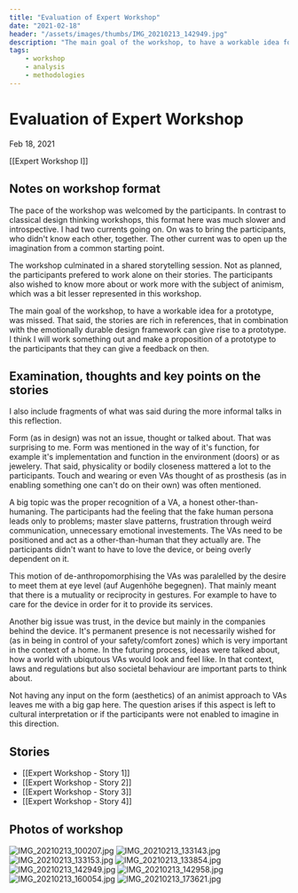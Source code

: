 ```yaml
---
title: "Evaluation of Expert Workshop"
date: "2021-02-18"
header: "/assets/images/thumbs/IMG_20210213_142949.jpg"
description: "The main goal of the workshop, to have a workable idea for a prototype, was missed. That said, the stories are rich in references, that in combination with the emotionally durable design framework can give rise to a prototype. I think I will work something out and make a proposition of a prototype to the participants that they can give a feedback on then."
tags:
    - workshop
    - analysis
    - methodologies
---
```

# Evaluation of Expert Workshop
Feb 18, 2021

[[Expert Workshop I]]

## Notes on workshop format
The pace of the workshop was welcomed by the participants. In contrast to classical design thinking workshops, this format here was much slower and introspective. I had two currents going on. On was to bring the participants, who didn't know each other, together. The other current was to open up the imagination from a common starting point.

The workshop culminated in a shared storytelling session. Not as planned, the participants prefered to work alone on their stories. The participants also wished to know more about or work more with the subject of animism, which was a bit lesser represented in this workshop.

The main goal of the workshop, to have a workable idea for a prototype, was missed. That said, the stories are rich in references, that in combination with the emotionally durable design framework can give rise to a prototype. I think I will work something out and make a proposition of a prototype to the participants that they can give a feedback on then.

## Examination, thoughts and key points on the stories
I also include fragments of what was said during the more informal talks in this reflection.

Form (as in design) was not an issue, thought or talked about. That was surprising to me. Form was mentioned in the way of it's function, for example it's implementation and function in the environment (doors) or as jewelery. That said, physicality or bodily closeness mattered a lot to the participants. Touch and wearing or even VAs thought of as prosthesis (as in enabling something one can't do on their own) was often mentioned.

A big topic was the proper recognition of a VA, a honest other-than-humaning. The participants had the feeling that the fake human persona leads only to problems; master slave patterns, frustration through weird communication, unnecessary emotional investements. The VAs need to be positioned and act as a other-than-human that they actually are. The participants didn't want to have to love the device, or being overly dependent on it. 

This motion of de-anthropomorphising the VAs was paralelled by the desire to meet them at eye level (auf Augenhöhe begegnen). That mainly meant that there is a mutuality or reciprocity in gestures. For example to have to care for the device in order for it to provide its services.

Another big issue was trust, in the device but mainly in the companies behind the device. It's permanent presence is not necessarily wished for (as in being in control of your safety/comfort zones) which is very important in the context of a home. In the futuring process, ideas were talked about, how a world with ubiqutous VAs would look and feel like. In that context, laws and regulations but also societal behaviour are important parts to think about.

Not having any input on the form (aesthetics) of an animist approach to VAs leaves me with a big gap here. The question arises if this aspect is left to cultural interpretation or if the participants were not enabled to imagine in this direction.

## Stories
- [[Expert Workshop - Story 1]]
- [[Expert Workshop - Story 2]]
- [[Expert Workshop - Story 3]]
- [[Expert Workshop - Story 4]]

## Photos of workshop
![IMG_20210213_100207.jpg](/assets/images/thumbs/IMG_20210213_100207.jpg)
![IMG_20210213_133143.jpg](/assets/images/thumbs/IMG_20210213_133143.jpg)
![IMG_20210213_133153.jpg](/assets/images/thumbs/IMG_20210213_133153.jpg)
![IMG_20210213_133854.jpg](/assets/images/thumbs/IMG_20210213_133854.jpg)
![IMG_20210213_142949.jpg](/assets/images/thumbs/IMG_20210213_142949.jpg)
![IMG_20210213_142958.jpg](/assets/images/thumbs/IMG_20210213_142958.jpg)
![IMG_20210213_160054.jpg](/assets/images/thumbs/IMG_20210213_160054.jpg)
![IMG_20210213_173621.jpg](/assets/images/thumbs/IMG_20210213_173621.jpg)